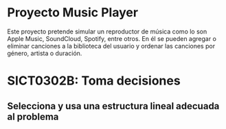 # Proyecto Music Player
Este proyecto pretende simular un reproductor de música como lo son Apple Music, SoundCloud, Spotify, entre otros. En él se pueden agregar o eliminar canciones a la biblioteca del usuario y ordenar las canciones por género, artista o duración.
# SICT0302B: Toma decisiones
## Selecciona y usa una estructura lineal adecuada al problema
